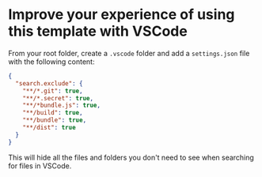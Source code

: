 # Improve your experience of using this template with VSCode

From your root folder, create a `.vscode` folder and add a `settings.json` file with the following content:

```json
{
  "search.exclude": {
    "**/*.git": true,
    "**/*.secret": true,
    "**/*bundle.js": true,
    "**/build": true,
    "**/bundle": true,
    "**/dist": true
  }
}

```

This will hide all the files and folders you don't need to see when searching for files in VSCode.